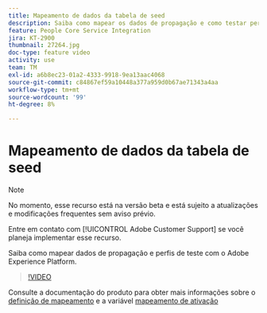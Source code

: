 ```yaml
---
title: Mapeamento de dados da tabela de seed
description: Saiba como mapear os dados de propagação e como testar perfis com o Adobe Experience Platform (AEP)
feature: People Core Service Integration
jira: KT-2900
thumbnail: 27264.jpg
doc-type: feature video
activity: use
team: TM
exl-id: a6b8ec23-01a2-4333-9918-9ea13aac4068
source-git-commit: c84867ef59a10448a377a959d0b67ae71343a4aa
workflow-type: tm+mt
source-wordcount: '99'
ht-degree: 8%

---
```


# Mapeamento de dados da tabela de seed

>[!NOTE]
>
>No momento, esse recurso está na versão beta e está sujeito a atualizações e modificações frequentes sem aviso prévio.
>
>Entre em contato com [!UICONTROL Adobe Customer Support] se você planeja implementar esse recurso.

Saiba como mapear dados de propagação e perfis de teste com o Adobe Experience Platform.

>[!VIDEO](https://video.tv.adobe.com/v/27264?quality=12&learn=on)

Consulte a documentação do produto para obter mais informações sobre o [definição de mapeamento](https://experienceleague.adobe.com/docs/campaign-standard/using/integrating-with-adobe-cloud/adobe-experience-platform/data-connector/aep-mapping-definition.html) e a variável [mapeamento de ativação](https://experienceleague.adobe.com/docs/campaign-standard/using/integrating-with-adobe-cloud/adobe-experience-platform/data-connector/aep-mapping-activation.html)
